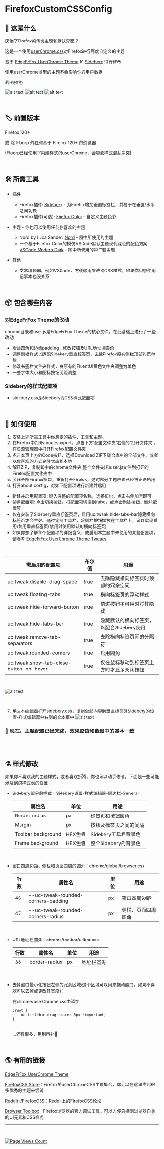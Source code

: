 # FirefoxCustomCSSConfig

## 🤔 这是什么
厌倦了Firefox的传统主题和默认界面？

这是一个使用[userChrome.css](https://support.mozilla.org/en-US/kb/contributors-guide-firefox-advanced-customization)对Firefox进行高度自定义的主题

基于 [EdgeFrFox UserChrome Theme](https://github.com/bmFtZQ/edge-frfox/) 和 [Sidebery](https://addons.mozilla.org/firefox/addon/sidebery/) 进行修改

使用userChrome类型的主题不会影响你的用户数据

截图预览:

![alt text](image-4.png)
![alt text](01.png)
![alt text](02.png)

<br>

## 🏷️ 前置版本
Firefox 120+ 

或 除 Floorp 外任何基于 Firefox 120+ 的浏览器

(Floorp已经使用了内建样式的userChrome，会导致样式混乱冲突)

<br>

## 🛠️ 所需工具
- 插件
  - Firefox插件: [Sidebery](https://addons.mozilla.org/firefox/addon/sidebery/) - 为Firefox增加垂直标签栏，并易于在垂直/水平之间切换
  - Firefox插件(可选): [Firefox Color](https://addons.mozilla.org/zh-CN/firefox/addon/firefox-color) - 自定义主题色彩

- 主题 - 你也可以使用任何你喜欢的主题
  - Nord by Luca Sander: [Nord](https://addons.mozilla.org/zh-CN/firefox/addon/nord123/) - 图中所使用的主题
  - 一个基于Firefox Color的模仿VSCode默认主题现代深色的配色方案[VSCode Modern Dark](https://color.firefox.com/?theme=XQAAAALDAQAAAAAAAABBqYhm849SCia-yK6EGccwS-xMDPr3WmqUaaq-qy5QgqeHG4K15Qd2-fIkmgjiM6AAxM3X9F70ZoGsfXBn8NHNS5chMvkRB4ubMyj96LA5TsM9yBeD-fLr7M3wKLiyQYXJunBpGdorYm9z3wHMzauk38U4_tq7SUG4zgp1J7ZKKvcbF9coql_OeBAGVg3QFSC8DOEBKwUE1j9N55GWEThkzdsK6HxgUw13CHuLb-5ZPPeYrIiNLb1prL0tKYG47pZOHaPWA_tuQT1eWgwa_m2PNx-ivKCbwSfD9KXfwJZpmn3FAYZCnn__j927-A) - 图中所使用的第二套主题

- 其他
  - 文本编辑器，例如VSCode，方便你用来改动CSS样式，如果你只想使用记事本也没关系

<br>

## 📦 包含哪些内容
### 对EdgeFrFox Theme的改动
chrome目录和user.js是EdgeFrFox Theme的核心文件，在此基础上进行了一些改动
- 增加圆角和边缘padding，修改按钮及URL地址栏圆角
- 调整侧栏样式以适配Sidebery垂直标签页，去除Firefox原有侧栏顶部的菜单栏
- 修改书签栏文件夹样式，由原有的FluentUI黄色文件夹调整为单色
- 一些字体大小和图标按钮间距调整

### Sidebery的样式配置项
  - sidebery.css是Sidebery的CSS样式配置项

<br>

## 📖 如何使用
1. 安装上述所需工具中你想要的插件、工具和主题。
2. 在Firefox中打开about:support，点击下方'配置文件夹'右侧的'打开文件夹'，在资源管理器中打开Firefox配置文件夹
3. 点击本页上方的Code按钮，选择Download ZIP下载仓库中的全部文件，或者以你喜欢的方式克隆仓库到本地
4. 解压ZIP，复制其中的chrome文件夹(整个文件夹)和user.js文件到打开的Firefox配置文件夹中
5. 关闭全部Firefox窗口，重新打开Firefox，这时部分主题应该已经被正确启用
6. 打开about:config，对如下配置项进行新建并启用
- 新建并启用配置项: 键入完整的配置项名称，选择布尔，点击右侧加号即可
- 禁用配置项: 点击切换按钮，将配置项切换到false，或点击删除按钮，删除配置项
- 仅在安装了Sidebery垂直标签页后，启用uc.tweak.hide-tabs-bar隐藏横向标签页才会生效。通过定制工具栏，将侧栏按钮摆放在工具栏上，可以实现启用/禁用垂直标签页(禁用时使用默认的横向标签页)
- 如果你想了解每个配置项的详细含义，或启用本主题中未使用的某些配置项，请参考 [EdgeFrFox UserChrome Theme Tweaks](https://github.com/bmFtZQ/edge-frfox?tab=readme-ov-file#tweaks)

<br>

  |需启用的配置项|布尔值|用途|
  |-|-|-|
  |uc.tweak.disable-drag-space	           |true|去除隐藏横向标签页时顶部的冗余空间|
  |uc.tweak.floating-tabs                  |true|横向标签页的浮动样式|
  |uc.tweak.hide-forward-button            |true|前进按钮不可用时将其隐藏|
  |uc.tweak.hide-tabs-bar                  |true|隐藏默认的横向标签页，以配合Sidebery使用|
  |uc.tweak.remove-tab-separators          |true|去除横向标签页间的分隔符|
  |uc.tweak.rounded-corners                |true|启用圆角|
  |uc.tweak.show-tab-close-button-on-hover |true|仅在鼠标移动到标签页上方时才显示关闭按钮|

<br>

![alt text](image-2.png)

<br>

7. 用文本编辑器打开sidebery.css，复制全部内容到垂直标签页Sidebery的设置-样式编辑器中右侧的文本框中
![alt text](image-1.png)

### 🎉 现在，主题配置已经完成，效果应该和截图中的基本一致
<br>
<br>

## ⚗️ 样式修改
如果你不喜欢我的主题样式，或者喜欢折腾，你也可以动手修改。下面是一些可能涉及到的样式表的位置

- Sidebery部分的样式：Sidebery设置-样式编辑器-侧边栏-General

  |属性名|单位|用途|
  |-|-|-|
  |Border radius|px|标签页和按钮圆角|
  |Margin|px|按钮及标签页之间的间隔|
  |Toolbar background|HEX色值|Sidebery工具栏背景色|
  |Frame background|HEX色值|整个Sidebery的背景色|
<br>

- 窗口四周边距、侧栏和页面四周的圆角：chrome/global/browser.css

  |行数|属性名|单位|用途|
  |-|-|-|-|
  |46|--uc-tweak-rounded-corners-padding|px|窗口四周边距|
  |47|--uc-tweak-rounded-corners-radius|px|侧栏、页面四周圆角|
<br>

- URL地址栏圆角：chrome/toolbar/urlbar.css

  |行数|属性名|单位|用途|
  |-|-|-|-|
  |38|border-radius|px|地址栏圆角|
  <br>

- 去掉窗口最小化按钮左侧的冗余区域(这个区域可以用来拖动窗口，如果不喜欢可以去掉或更改其宽度)：

  在chrome/userChrome.css中添加
  ```
  :root {
    --uc-titlebar-drag-space: 0px !important;
  }
  ```
  <br>
  ...还有很多，用到再补🫡
<br>

## 🌎 有用的链接
[EdgeFrFox UserChrome Theme](https://github.com/bmFtZQ/edge-frfox/)

[FirefoxCSS Store](https://firefoxcss-store.github.io/)：Firefox的userChromeCSS主题集合，你可以在这里找到很多优秀的主题来尝试

[Reddit r/FirefoxCSS](https://www.reddit.com/r/FirefoxCSS/s-store.github.io/)：Reddit上的FirefoxCSS论坛

[Browser Toolbox](https://www.reddit.com/r/FirefoxCSS/s-store.github.io/)：Firefox浏览器的官方调试工具，可以方便的探测浏览器自身的UI元素和CSS样式

---
<br>

[![Page Views Count](https://badges.toozhao.com/badges/01HPXGQP669GNMEDM0XV87B2TX/green.svg)](https://badges.toozhao.com/stats/01HPXGQP669GNMEDM0XV87B2TX "Get your own page views count badge on badges.toozhao.com")